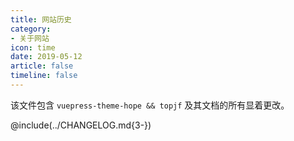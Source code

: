 ```yaml
---
title: 网站历史 
category: 
- 关于网站
icon: time
date: 2019-05-12
article: false
timeline: false
---
```


该文件包含 `vuepress-theme-hope && topjf` 及其文档的所有显着更改。

<!-- more -->

@include(../CHANGELOG.md{3-})
